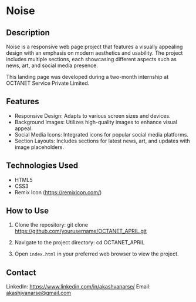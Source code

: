 # Noise

Description
------------
Noise is a responsive web page project that features a visually appealing design with an emphasis on modern aesthetics and usability. The project includes multiple sections, each showcasing different aspects such as news, art, and social media presence.

This landing page was developed during a two-month internship at OCTANET Service Private Limited.

Features
--------
- Responsive Design: Adapts to various screen sizes and devices.
- Background Images: Utilizes high-quality images to enhance visual appeal.
- Social Media Icons: Integrated icons for popular social media platforms.
- Section Layouts: Includes sections for latest news, art, and updates with image placeholders.

Technologies Used
-----------------
- HTML5
- CSS3
- Remix Icon (https://remixicon.com/)

How to Use
----------
1. Clone the repository:
   git clone https://github.com/yourusername/OCTANET_APRIL.git

2. Navigate to the project directory:
   cd OCTANET_APRIL

3. Open `index.html` in your preferred web browser to view the project.


Contact
-------
LinkedIn: https://www.linkedin.com/in/akashvanarse/
Email: akashjvanarse@gmail.com
